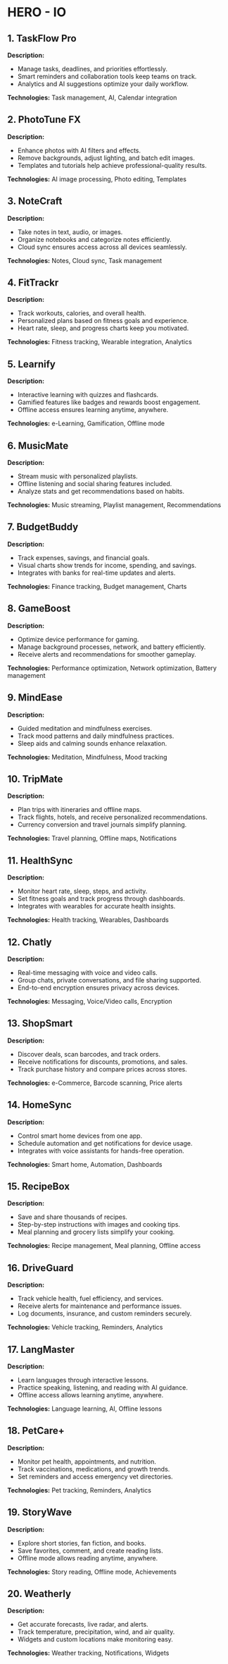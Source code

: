 # HERO - IO

## 1. TaskFlow Pro
**Description:**  
- Manage tasks, deadlines, and priorities effortlessly.  
- Smart reminders and collaboration tools keep teams on track.  
- Analytics and AI suggestions optimize your daily workflow.  

**Technologies:** Task management, AI, Calendar integration

## 2. PhotoTune FX
**Description:**  
- Enhance photos with AI filters and effects.  
- Remove backgrounds, adjust lighting, and batch edit images.  
- Templates and tutorials help achieve professional-quality results.  

**Technologies:** AI image processing, Photo editing, Templates

## 3. NoteCraft
**Description:**  
- Take notes in text, audio, or images.  
- Organize notebooks and categorize notes efficiently.  
- Cloud sync ensures access across all devices seamlessly.  

**Technologies:** Notes, Cloud sync, Task management

## 4. FitTrackr
**Description:**  
- Track workouts, calories, and overall health.  
- Personalized plans based on fitness goals and experience.  
- Heart rate, sleep, and progress charts keep you motivated.  

**Technologies:** Fitness tracking, Wearable integration, Analytics

## 5. Learnify
**Description:**  
- Interactive learning with quizzes and flashcards.  
- Gamified features like badges and rewards boost engagement.  
- Offline access ensures learning anytime, anywhere.  

**Technologies:** e-Learning, Gamification, Offline mode

## 6. MusicMate
**Description:**  
- Stream music with personalized playlists.  
- Offline listening and social sharing features included.  
- Analyze stats and get recommendations based on habits.  

**Technologies:** Music streaming, Playlist management, Recommendations

## 7. BudgetBuddy
**Description:**  
- Track expenses, savings, and financial goals.  
- Visual charts show trends for income, spending, and savings.  
- Integrates with banks for real-time updates and alerts.  

**Technologies:** Finance tracking, Budget management, Charts

## 8. GameBoost
**Description:**  
- Optimize device performance for gaming.  
- Manage background processes, network, and battery efficiently.  
- Receive alerts and recommendations for smoother gameplay.  

**Technologies:** Performance optimization, Network optimization, Battery management

## 9. MindEase
**Description:**  
- Guided meditation and mindfulness exercises.  
- Track mood patterns and daily mindfulness practices.  
- Sleep aids and calming sounds enhance relaxation.  

**Technologies:** Meditation, Mindfulness, Mood tracking

## 10. TripMate
**Description:**  
- Plan trips with itineraries and offline maps.  
- Track flights, hotels, and receive personalized recommendations.  
- Currency conversion and travel journals simplify planning.  

**Technologies:** Travel planning, Offline maps, Notifications

## 11. HealthSync
**Description:**  
- Monitor heart rate, sleep, steps, and activity.  
- Set fitness goals and track progress through dashboards.  
- Integrates with wearables for accurate health insights.  

**Technologies:** Health tracking, Wearables, Dashboards

## 12. Chatly
**Description:**  
- Real-time messaging with voice and video calls.  
- Group chats, private conversations, and file sharing supported.  
- End-to-end encryption ensures privacy across devices.  

**Technologies:** Messaging, Voice/Video calls, Encryption

## 13. ShopSmart
**Description:**  
- Discover deals, scan barcodes, and track orders.  
- Receive notifications for discounts, promotions, and sales.  
- Track purchase history and compare prices across stores.  

**Technologies:** e-Commerce, Barcode scanning, Price alerts

## 14. HomeSync
**Description:**  
- Control smart home devices from one app.  
- Schedule automation and get notifications for device usage.  
- Integrates with voice assistants for hands-free operation.  

**Technologies:** Smart home, Automation, Dashboards

## 15. RecipeBox
**Description:**  
- Save and share thousands of recipes.  
- Step-by-step instructions with images and cooking tips.  
- Meal planning and grocery lists simplify your cooking.  

**Technologies:** Recipe management, Meal planning, Offline access

## 16. DriveGuard
**Description:**  
- Track vehicle health, fuel efficiency, and services.  
- Receive alerts for maintenance and performance issues.  
- Log documents, insurance, and custom reminders securely.  

**Technologies:** Vehicle tracking, Reminders, Analytics

## 17. LangMaster
**Description:**  
- Learn languages through interactive lessons.  
- Practice speaking, listening, and reading with AI guidance.  
- Offline access allows learning anytime, anywhere.  

**Technologies:** Language learning, AI, Offline lessons

## 18. PetCare+
**Description:**  
- Monitor pet health, appointments, and nutrition.  
- Track vaccinations, medications, and growth trends.  
- Set reminders and access emergency vet directories.  

**Technologies:** Pet tracking, Reminders, Analytics

## 19. StoryWave
**Description:**  
- Explore short stories, fan fiction, and books.  
- Save favorites, comment, and create reading lists.  
- Offline mode allows reading anytime, anywhere.  

**Technologies:** Story reading, Offline mode, Achievements

## 20. Weatherly
**Description:**  
- Get accurate forecasts, live radar, and alerts.  
- Track temperature, precipitation, wind, and air quality.  
- Widgets and custom locations make monitoring easy.  

**Technologies:** Weather tracking, Notifications, Widgets
